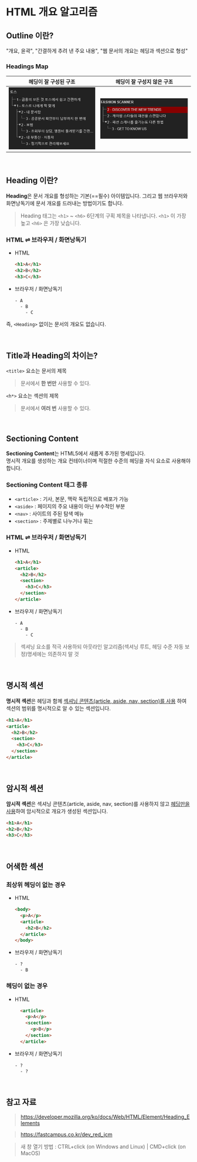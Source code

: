 # HTML 개요 알고리즘

## Outline 이란?

"개요, 윤곽", "간결하게 추려 낸 주요 내용", "웹 문서의 개요는 헤딩과 섹션으로 형성"

### Headings Map

|                           헤딩이 잘 구성된 구조                            |                       헤딩이 잘 구성지 않은 구조                       |
| :------------------------------------------------------------------------: | :--------------------------------------------------------------------: |
| <img src="../images/HTML/toss-headings-map.png" alt="Toss Headings Map" /> | <img src="../images/HTML/fs-headings-map.png" alt="FS Headings Map" /> |

<br />

## Heading 이란?

**Heading**은 문서 개요를 형성하는 기본(==필수) 아이템입니다. 그리고 웹 브라우저와 화면낭독기에 문서 개요를 드러내는 방법이기도 합니다.

> Heading 태그는 `<h1>` ~ `<h6>` 6단계의 구획 제목을 나타냅니다. `<h1>` 이 가장 높고 `<h6>` 은 가장 낮습니다.

### HTML ⇌ 브라우저 / 화면낭독기

- HTML

  ```html
  <h1>A</h1>
  <h2>B</h2>
  <h3>C</h3>
  ```

- 브라우저 / 화면낭독기

  ```
  - A
    - B
      - C
  ```

즉, `<Heading>` 없이는 문서의 개요도 없습니다.

<br />

## Title과 Heading의 차이는?

`<title>` 요소는 문서의 제목

> 문서에서 **한 번만** 사용할 수 있다.

`<h*>` 요소는 섹션의 제목

> 문서에서 **여러 번** 사용할 수 있다.

<br />

## Sectioning Content

**Sectioning Content**는 HTML5에서 새롭게 추가된 명세입니다.  
명시적 개요를 생성하는 개요 컨테이너이며 적절한 수준의 헤딩을 자식 요소로 사용해야 합니다.

### Sectioning Content 태그 종류

- `<article>` : 기사, 본문, 맥락 독립적으로 배포가 가능
- `<aside>` : 페이지의 주요 내용이 아닌 부수적인 부분
- `<nav>` : 사이트의 주된 탐색 메뉴
- `<section>` : 주제별로 나누거나 묶는

### HTML ⇌ 브라우저 / 화면낭독기

- HTML

  ```html
  <h1>A</h1>
  <article>
    <h2>B</h2>
    <section>
      <h3>C</h3>
    </section>
  </article>
  ```

- 브라우저 / 화면낭독기

  ```
  - A
    - B
      - C
  ```

> 섹셔닝 요소를 적극 사용하되 아웃라인 알고리즘(섹셔닝 루트, 헤딩 수준 자동 보정)명세에는 의존하지 말 것

<br />

## 명시적 섹션

**명시적 섹션**은 헤딩과 함께 <u>섹셔닝 콘텐츠(article, aside, nav, section)를 사용</u> 하여 섹션의 범위를 명시적으로 알 수 있는 섹션입니다.

```html
<h1>A</h1>
<article>
  <h2>B</h2>
  <section>
    <h3>C</h3>
  </section>
</article>
```

<br />

## 암시적 섹션

**암시적 섹션**은 섹셔닝 콘텐츠(article, aside, nav, section)를 사용하지 않고 <u>헤딩만을 사용</u>하여 암시적으로 개요가 생성된 섹션입니다.

```html
<h1>A</h1>
<h2>B</h2>
<h3>C</h3>
```

<br />

## 어색한 섹션

### 최상위 헤딩이 없는 경우

- HTML

  ```html
  <body>
    <p>A</p>
    <article>
      <h2>B</h2>
    </article>
  </body>
  ```

- 브라우저 / 화면낭독기

  ```
  - ?
    - B
  ```

### 헤딩이 없는 경우

- HTML

  ```html
    <article>
      <p>A</p>
      <scection>
        <p>B</p>
      </section>
    </article>
  ```

- 브라우저 / 화면낭독기

  ```
  - ?
    - ?
  ```

<br />

## 참고 자료

> https://developer.mozilla.org/ko/docs/Web/HTML/Element/Heading_Elements

> https://fastcampus.co.kr/dev_red_jcm

> 새 창 열기 방법 : CTRL+click (on Windows and Linux) | CMD+click (on MacOS)
